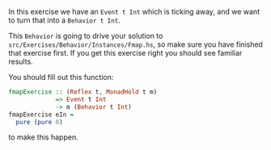 In this exercise we have an `Event t Int` which is ticking away, and we want to turn that into a `Behavior t Int`.

This `Behavior` is going to drive your solution to `src/Exercises/Behavior/Instances/Fmap.hs`, so make sure you have finished that exercise first.
If you get this exercise right you should see familiar results.

You should fill out this function:

```haskell
fmapExercise :: (Reflex t, MonadHold t m)
             => Event t Int
             -> m (Behavior t Int)
fmapExercise eIn =
  pure (pure 0)
```

to make this happen.
